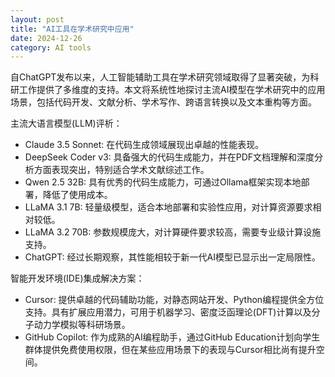 ```yaml
---
layout: post
title: "AI工具在学术研究中应用"
date: 2024-12-26
category: AI tools
---
```


自ChatGPT发布以来，人工智能辅助工具在学术研究领域取得了显著突破，为科研工作提供了多维度的支持。本文将系统性地探讨主流AI模型在学术研究中的应用场景，包括代码开发、文献分析、学术写作、跨语言转换以及文本重构等方面。

主流大语言模型(LLM)评析：
- Claude 3.5 Sonnet: 在代码生成领域展现出卓越的性能表现。
- DeepSeek Coder v3: 具备强大的代码生成能力，并在PDF文档理解和深度分析方面表现突出，特别适合学术文献综述工作。
- Qwen 2.5 32B: 具有优秀的代码生成能力，可通过Ollama框架实现本地部署，降低了使用成本。
- LLaMA 3.1 7B: 轻量级模型，适合本地部署和实验性应用，对计算资源要求相对较低。
- LLaMA 3.2 70B: 参数规模庞大，对计算硬件要求较高，需要专业级计算设施支持。
- ChatGPT: 经过长期观察，其性能相较于新一代AI模型已显示出一定局限性。

智能开发环境(IDE)集成解决方案：
- Cursor: 提供卓越的代码辅助功能，对静态网站开发、Python编程提供全方位支持。具有扩展应用潜力，可用于机器学习、密度泛函理论(DFT)计算以及分子动力学模拟等科研场景。
- GitHub Copilot: 作为成熟的AI编程助手，通过GitHub Education计划向学生群体提供免费使用权限，但在某些应用场景下的表现与Cursor相比尚有提升空间。
